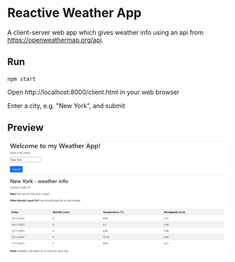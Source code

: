 # Reactive Weather App
A client-server web app which gives weather info using an api from https://openweathermap.org/api.

## Run

```
npm start
```

Open http://localhost:8000/client.html in your web browser

Enter a city, e.g. "New York", and submit

## Preview

![Screenshot of Weather App](images/screenshot.png)